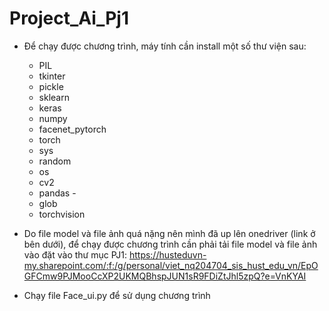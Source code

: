# Project_Ai_Pj1

- Để chạy được chương trình, máy tính cần install một số thư viện sau: 
  -  PIL 
  -  tkinter 
  -  pickle 
  -  sklearn 
  -  keras 
  -  numpy 
  -  facenet_pytorch 
  -  torch 
  -  sys 
  -  random 
  -  os 
  -  cv2 
  -  pandas -
  -  glob 
  -  torchvision

- Do file model và file ảnh quá nặng nên mình đã up lên onedriver (link ở bên dưới), để chạy được chương trình cần phải tải file model và file ảnh vào đặt vào thư mục PJ1: https://husteduvn-my.sharepoint.com/:f:/g/personal/viet_nq204704_sis_hust_edu_vn/EpOGFCmw9PJMooCcXP2UKMQBhspJUN1sR9FDiZtJhl5zpQ?e=VnKYAI

- Chạy file Face_ui.py để sử dụng chương trình

